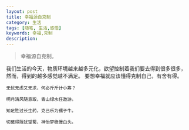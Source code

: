 ```yaml
---
layout: post
title: 幸福源自克制
category: 生活
tags: [随笔, 生活,感悟]
keywords: 幸福,克制
description:
---
```


> 幸福源自克制。

我们生活的今天，物质环境越来越多元化，欲望控制着我们要去得到很多很多，
然而，得到的越多感觉越不满足。
要想幸福就应该懂得克制自己，有舍有得。

    无忧无虑又无求，何必斤斤计小筹？

    明月清风随意取，青山绿水任遨游。

    知足胜过长生药，克己乐为孺子牛。

    切莫得陇犹望蜀，神怡梦稳慢白头。
